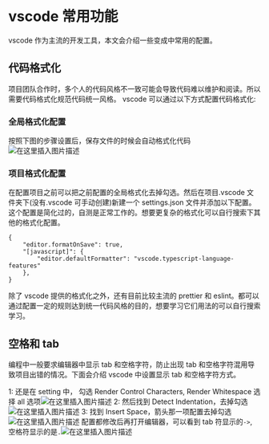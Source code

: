 ﻿# vscode 常用功能

vscode 作为主流的开发工具，本文会介绍一些变成中常用的配置。

## 代码格式化

项目团队合作时，多个人的代码风格不一致可能会导致代码难以维护和阅读。所以需要代码格式化规范代码统一风格。 vscode 可以通过以下方式配置代码格式化:

### 全局格式化配置

按照下图的步骤设置后，保存文件的时候会自动格式化代码![在这里插入图片描述](https://img-blog.csdnimg.cn/275755ed18c841e890cb8bb2350a21a5.png)

### 项目格式化配置

在配置项目之前可以把之前配置的全局格式化去掉勾选。然后在项目.vscode 文件夹下(没有.vscode 可手动创建)新建一个 settings.json 文件并添加以下配置。这个配置是简化过的，自测是正常工作的。想要更复杂的格式化可以自行搜索下其他的格式化配置。

```
{
    "editor.formatOnSave": true,
    "[javascript]": {
        "editor.defaultFormatter": "vscode.typescript-language-features"
    },
}
```

除了 vscode 提供的格式化之外，还有目前比较主流的 prettier 和 eslint。都可以通过配置一定的规则达到统一代码风格的目的，想要学习它们用法的可以自行搜索学习。

## 空格和 tab

编程中一般要求编辑器中显示 tab 和空格字符，防止出现 tab 和空格字符混用导致项目出错的情况。下面会介绍 vscode 中设置显示 tab 和空格字符方式。

1: 还是在 setting 中， 勾选 Render Control Characters, Render Whitespace 选择 all 选项![在这里插入图片描述](https://img-blog.csdnimg.cn/761457c697cc4baf80f89af5cd7c64bf.png)
2: 然后找到 Detect Indentation，去掉勾选![在这里插入图片描述](https://img-blog.csdnimg.cn/3f6654f686c942749574f754866426fd.png)
3: 找到 Insert Space，箭头那一项配置去掉勾选![在这里插入图片描述](https://img-blog.csdnimg.cn/48d671ed6c6e4a4ab375b92a2c4244fe.png)
配置都修改后再打开编辑器，可以看到 tab 符显示的`->`, 空格符显示的是`.`![在这里插入图片描述](https://img-blog.csdnimg.cn/7798b767913f422eb465708c491e6a24.png)
